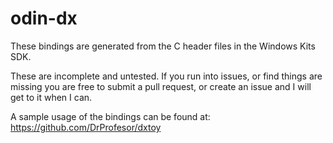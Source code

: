 # odin-dx
These bindings are generated from the C header files in the Windows Kits SDK.

These are incomplete and untested. If you run into issues, or find things are missing you are free to submit a pull request, or create an issue and I will get to it when I can.

A sample usage of the bindings can be found at: https://github.com/DrProfesor/dxtoy
